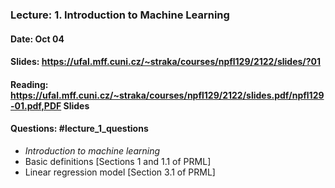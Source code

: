 ### Lecture: 1. Introduction to Machine Learning
#### Date: Oct 04
#### Slides: https://ufal.mff.cuni.cz/~straka/courses/npfl129/2122/slides/?01
#### Reading: https://ufal.mff.cuni.cz/~straka/courses/npfl129/2122/slides.pdf/npfl129-01.pdf,PDF Slides
#### Questions: #lecture_1_questions

- _Introduction to machine learning_
- Basic definitions [Sections 1 and 1.1 of PRML]
- Linear regression model [Section 3.1 of PRML]
